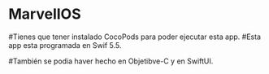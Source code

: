 # MarvelIOS

#Tienes que tener instalado CocoPods para poder ejecutar esta app. 
#Esta app esta programada en Swif 5.5.

#También se podia haver hecho en Objetibve-C y en SwiftUI.
